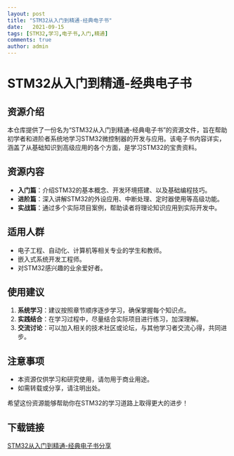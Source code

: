 ```yaml
---
layout: post
title: "STM32从入门到精通-经典电子书"
date:   2021-09-15
tags: [STM32,学习,电子书,入门,精通]
comments: true
author: admin
---
```

# STM32从入门到精通-经典电子书

## 资源介绍

本仓库提供了一份名为“STM32从入门到精通-经典电子书”的资源文件，旨在帮助初学者和进阶者系统地学习STM32微控制器的开发与应用。该电子书内容详实，涵盖了从基础知识到高级应用的各个方面，是学习STM32的宝贵资料。

## 资源内容

- **入门篇**：介绍STM32的基本概念、开发环境搭建、以及基础编程技巧。
- **进阶篇**：深入讲解STM32的外设应用、中断处理、定时器使用等高级功能。
- **实战篇**：通过多个实际项目案例，帮助读者将理论知识应用到实际开发中。

## 适用人群

- 电子工程、自动化、计算机等相关专业的学生和教师。
- 嵌入式系统开发工程师。
- 对STM32感兴趣的业余爱好者。

## 使用建议

1. **系统学习**：建议按照章节顺序逐步学习，确保掌握每个知识点。
2. **实践结合**：在学习过程中，尽量结合实际项目进行练习，加深理解。
3. **交流讨论**：可以加入相关的技术社区或论坛，与其他学习者交流心得，共同进步。

## 注意事项

- 本资源仅供学习和研究使用，请勿用于商业用途。
- 如需转载或分享，请注明出处。

希望这份资源能够帮助你在STM32的学习道路上取得更大的进步！

## 下载链接

[STM32从入门到精通-经典电子书分享](https://pan.quark.cn/s/a0162495afa7)